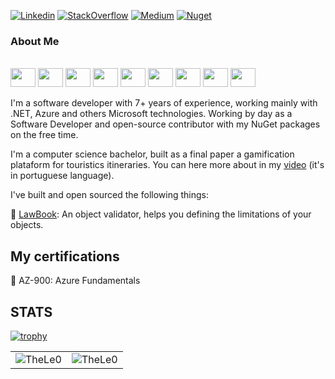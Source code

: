 [![Linkedin](https://img.shields.io/badge/linkedin-%230077B5.svg?&style=for-the-badge&logo=linkedin&logoColor=white)](https://www.linkedin.com/in/leonardo-tosin-b57406112/)
[![StackOverflow](https://img.shields.io/badge/stackoverflow-%23F48024.svg?&style=for-the-badge&logo=stackoverflow&logoColor=white)](https://stackoverflow.com/users/9767014/thele0?tab=profile)
[![Medium](https://img.shields.io/badge/Medium-12100E?style=for-the-badge&logo=medium&logoColor=white)](https://medium.com/@TheLe0)
[![Nuget](https://img.shields.io/badge/-TheLe0-blue?style=flat-square&logo=nuget&logoColor=white&link=https://www.nuget.org/profiles/TheLe0/)](https://www.nuget.org/profiles/TheLe0/)

### About Me

<div style="display: inline_block"><br>
  <img align="center"  height="30" width="40" src="https://cdn.worldvectorlogo.com/logos/microsoft-azure-3.svg">
  <img align="center"  height="30" width="40" src="https://cdn.worldvectorlogo.com/logos/c--4.svg">
  <img align="center"  height="30" width="40" src="https://cdn.worldvectorlogo.com/logos/dot-net-core-7.svg">
  <img align="center"  height="30" width="40" src="https://cdn.worldvectorlogo.com/logos/blazor.svg">
  <img align="center"  height="30" width="40" src="https://cdn.worldvectorlogo.com/logos/xamarin.svg">
  <img align="center"  height="30" width="40" src="https://cdn.worldvectorlogo.com/logos/microsoft-sql-server-1.svg">
  <img align="center"  height="30" width="40" src="https://cdn.worldvectorlogo.com/logos/visual-studio-2013.svg">
  <img align="center"  height="30" width="40" src="https://cdn.worldvectorlogo.com/logos/azure-1.svg">
  <img align="center"  height="30" width="40" src="https://cdn.worldvectorlogo.com/logos/azure-event-hub.svg">
</div>
  
<br />
I'm a software developer with 7+ years of experience, working mainly with .NET, Azure and others Microsoft technologies. Working by day as a Software Developer and open-source contributor with my NuGet packages on the free time.

I'm a computer science bachelor, built as a final paper a gamification plataform for touristics itineraries. You can here more about in my [video](https://www.youtube.com/watch?v=xZLdsME5gGU) (it's in portuguese language).

I've built and open sourced the following things:

📓 [LawBook](https://github.com/TheLe0/LawBook): An object validator, helps you defining the limitations of your objects.

## My certifications

🏅 AZ-900: Azure Fundamentals

## STATS

[![trophy](https://github-profile-trophy.vercel.app/?username=TheLe0&theme=onedark&column=8)](https://github.com/ryo-ma/github-profile-trophy)

<center>
<table>
  <tr>
      <td><img align="center" src="https://github-readme-stats.vercel.app/api/top-langs/?username=TheLe0&theme=onedark" alt="TheLe0" /></td>  
      <td><img align="center" src="https://github-readme-stats.vercel.app/api?username=TheLe0&theme=onedark" alt="TheLe0" /></td>  
  </tr> 
</table>
</center>
